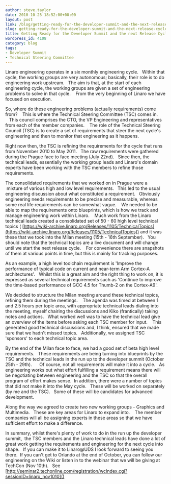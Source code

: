 ```yaml
---
author: steve.taylor
date: 2010-10-25 18:52:00+00:00
layout: post
link: /blog/getting-ready-for-the-developer-summit-and-the-next-release-cycle/
slug: getting-ready-for-the-developer-summit-and-the-next-release-cycle
title: Getting Ready for the Developer Summit and the next Release Cycle
wordpress_id: 4108
category: blog
tags:
- Developer Summit
- Technical Steering Committee
---
```


Linaro engineering operates in a six monthly engineering cycle.   Within that cycle, the working groups are very autonomous; basically, their role is to do engineering work upstream.   The aim is that, at the start of each engineering cycle, the working groups are given a set of engineering problems to solve in that cycle.    From the very beginning of Linaro we have focused on execution.

So, where do these engineering problems (actually requirements) come from?    This is where the Technical Steering Committee (TSC) comes in.    This council comprises the CTO, the VP Engineering and representatives from each of the member companies.    The role of the Technical Steering Council (TSC) is to create a set of requirements that steer the next cycle's engineering and then to monitor that engineering as it happens.

Right now then, the TSC is refining the requirements for the cycle that runs from November 2010 to May 2011.   The raw requirements were gathered during the Prague face to face meeting (July 22nd).   Since then, the technical leads, essentially the working group leads and Linaro's domain experts have been working with the TSC members to refine those requirements.

<!-- more -->

The consolidated requirements that we worked on in Prague were a  mixture of various high and low level requirements.   This led to the usual engineering discussion about what constituted a requirement.   Obviously engineering needs requirements to be precise and measurable, whereas some real life requirements can be somewhat vague.    We needed to be able to map the requirements onto blueprints, which is how we track and manage engineering work within Linaro.    Much work from the Linaro technical leads created a consolidated set of 50 - 60 high level technical topics ( [https://wiki-archive.linaro.org/Releases/1105/TechnicalTopics](https://wiki-archive.linaro.org/Releases/1105/TechnicalTopics)) and it was these that we took into the MIlan meeting (15th - 16th September).   You should note that the technical topics are a live document and will change until we start the next release cycle.    For convenience there are snapshots of them at various points in time, but this is mainly for tracking purposes.

As an example, a high level toolchain requirement is 'Improve the performance of typical code on current and near-term Arm Cortex-A architectures'.   Whilst this is a great aim and the right thing to work on, it is expressed as several technical requirements such as 'Continue to improve the time-based performance of GCC 4.5 for Thumb-2 on the Cortex-A9'.

We decided to structure the Milan meeting around these technical topics, refining them during the meetings.    The agenda was timed at between 1 and 2.5 hours per topic area, with appropriate technical leads dialing into the meeting, myself chairing the discussions and Kiko (frantically) taking notes and actions.   What worked well was to have the technical lead give an overview of the items before asking each TSC member for input.    This generated good technical discussions and, I think, ensured that we made sure that we hadn't missed topics.   Additionally, we assigned TSC 'sponsors' to each technical topic area.

By the end of the Milan face to face, we had a good set of beta high level requirements.   These requirements are being turning into blueprints by the TSC and the technical leads in the run up to the developer summit (October 25th - 29th).      Of course, not all requirements will make it into a cycle.   As engineering works out what effort fulfilling a requirement means there will be negotiating between engineering and the TSC so that the overall program of effort makes sense.  In addition, there were a number of topics that did not make it into the May cycle.   These will be worked on separately (by me and the TSC).   Some of these will be candidates for advanced development.

Along the way we agreed to create two new working groups - Graphics and Multimedia.   These are key areas for Linaro to expand into.    The member companies will all be assigning experts in these areas so that we have sufficient effort to make a difference.

In summary, whilst there's plenty of work to do in the run up the developer summit,  the TSC members and the Linaro technical leads have done a lot of great work getting the requirements and engineering for the next cycle into shape.   If you can make it to Linaro@UDS I look forward to seeing you there.  If you can't get to Orlando at the end of October, you can follow our engineering on the Wiki or listen in to the webinar that we will be giving at TechCon (Nov 10th).   See
[http://seminar2.techonline.com/registration/wcIndex.cgi?sessionID=linaro_nov1010]()